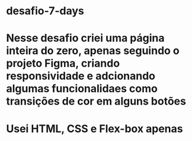 # desafio-7-days

# Nesse desafio criei uma página inteira do zero, apenas seguindo o projeto Figma, criando responsividade e adcionando algumas funcionalidaes como transições de cor em alguns botões

# Usei HTML, CSS e Flex-box apenas
